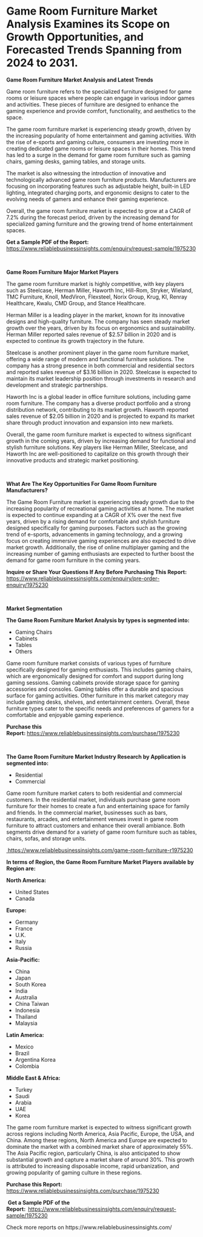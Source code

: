 <p><h1>Game Room Furniture Market Analysis Examines its Scope on Growth Opportunities, and Forecasted Trends Spanning from 2024 to 2031.</h1></p><p><strong>Game Room Furniture Market Analysis and Latest Trends</strong></p>
<p><p>Game room furniture refers to the specialized furniture designed for game rooms or leisure spaces where people can engage in various indoor games and activities. These pieces of furniture are designed to enhance the gaming experience and provide comfort, functionality, and aesthetics to the space.</p><p>The game room furniture market is experiencing steady growth, driven by the increasing popularity of home entertainment and gaming activities. With the rise of e-sports and gaming culture, consumers are investing more in creating dedicated game rooms or leisure spaces in their homes. This trend has led to a surge in the demand for game room furniture such as gaming chairs, gaming desks, gaming tables, and storage units.</p><p>The market is also witnessing the introduction of innovative and technologically advanced game room furniture products. Manufacturers are focusing on incorporating features such as adjustable height, built-in LED lighting, integrated charging ports, and ergonomic designs to cater to the evolving needs of gamers and enhance their gaming experience.</p><p>Overall, the game room furniture market is expected to grow at a CAGR of 7.2% during the forecast period, driven by the increasing demand for specialized gaming furniture and the growing trend of home entertainment spaces.</p></p>
<p><strong>Get a Sample PDF of the Report:&nbsp;</strong> <a href="https://www.reliablebusinessinsights.com/enquiry/request-sample/1975230">https://www.reliablebusinessinsights.com/enquiry/request-sample/1975230</a></p>
<p>&nbsp;</p>
<p><strong>Game Room Furniture Major Market Players</strong></p>
<p><p>The game room furniture market is highly competitive, with key players such as Steelcase, Herman Miller, Haworth Inc, Hill-Rom, Stryker, Wieland, TMC Furniture, Knoll, MedViron, Flexsteel, Norix Group, Krug, KI, Renray Healthcare, Kwalu, CMD Group, and Stance Healthcare.</p><p>Herman Miller is a leading player in the market, known for its innovative designs and high-quality furniture. The company has seen steady market growth over the years, driven by its focus on ergonomics and sustainability. Herman Miller reported sales revenue of $2.57 billion in 2020 and is expected to continue its growth trajectory in the future.</p><p>Steelcase is another prominent player in the game room furniture market, offering a wide range of modern and functional furniture solutions. The company has a strong presence in both commercial and residential sectors and reported sales revenue of $3.16 billion in 2020. Steelcase is expected to maintain its market leadership position through investments in research and development and strategic partnerships.</p><p>Haworth Inc is a global leader in office furniture solutions, including game room furniture. The company has a diverse product portfolio and a strong distribution network, contributing to its market growth. Haworth reported sales revenue of $2.05 billion in 2020 and is projected to expand its market share through product innovation and expansion into new markets.</p><p>Overall, the game room furniture market is expected to witness significant growth in the coming years, driven by increasing demand for functional and stylish furniture solutions. Key players like Herman Miller, Steelcase, and Haworth Inc are well-positioned to capitalize on this growth through their innovative products and strategic market positioning.</p></p>
<p>&nbsp;</p>
<p><strong>What Are The Key Opportunities For Game Room Furniture Manufacturers?</strong></p>
<p><p>The Game Room Furniture market is experiencing steady growth due to the increasing popularity of recreational gaming activities at home. The market is expected to continue expanding at a CAGR of X% over the next five years, driven by a rising demand for comfortable and stylish furniture designed specifically for gaming purposes. Factors such as the growing trend of e-sports, advancements in gaming technology, and a growing focus on creating immersive gaming experiences are also expected to drive market growth. Additionally, the rise of online multiplayer gaming and the increasing number of gaming enthusiasts are expected to further boost the demand for game room furniture in the coming years.</p></p>
<p><strong>Inquire or Share Your Questions If Any Before Purchasing This Report:</strong> <a href="https://www.reliablebusinessinsights.com/enquiry/pre-order-enquiry/1975230">https://www.reliablebusinessinsights.com/enquiry/pre-order-enquiry/1975230</a></p>
<p>&nbsp;</p>
<p><strong>Market Segmentation</strong></p>
<p><strong>The Game Room Furniture Market Analysis by types is segmented into:</strong></p>
<p><ul><li>Gaming Chairs</li><li>Cabinets</li><li>Tables</li><li>Others</li></ul></p>
<p><p>Game room furniture market consists of various types of furniture specifically designed for gaming enthusiasts. This includes gaming chairs, which are ergonomically designed for comfort and support during long gaming sessions. Gaming cabinets provide storage space for gaming accessories and consoles. Gaming tables offer a durable and spacious surface for gaming activities. Other furniture in this market category may include gaming desks, shelves, and entertainment centers. Overall, these furniture types cater to the specific needs and preferences of gamers for a comfortable and enjoyable gaming experience.</p></p>
<p><strong>Purchase this Report:&nbsp;</strong><a href="https://www.reliablebusinessinsights.com/purchase/1975230">https://www.reliablebusinessinsights.com/purchase/1975230</a></p>
<p>&nbsp;</p>
<p><strong>The Game Room Furniture Market Industry Research by Application is segmented into:</strong></p>
<p><ul><li>Residential</li><li>Commercial</li></ul></p>
<p><p>Game room furniture market caters to both residential and commercial customers. In the residential market, individuals purchase game room furniture for their homes to create a fun and entertaining space for family and friends. In the commercial market, businesses such as bars, restaurants, arcades, and entertainment venues invest in game room furniture to attract customers and enhance their overall ambiance. Both segments drive demand for a variety of game room furniture such as tables, chairs, sofas, and storage units.</p></p>
<p><a href="https://www.reliablebusinessinsights.com/game-room-furniture-r1975230">&nbsp;https://www.reliablebusinessinsights.com/game-room-furniture-r1975230</a></p>
<p><strong>In terms of Region, the Game Room Furniture Market Players available by Region are:</strong></p>
<p>
    <p> <strong> North America: </strong>
        <ul>
            <li>United States</li>
            <li>Canada</li>
        </ul>
        </p> 
    <p> <strong> Europe: </strong>
        <ul>
            <li>Germany</li>
            <li>France</li>
            <li>U.K.</li>
            <li>Italy</li>
            <li>Russia</li>
        </ul>
        </p> 
    <p> <strong> Asia-Pacific: </strong>
        <ul>
            <li>China</li>
            <li>Japan</li>
            <li>South Korea</li>
            <li>India</li>
            <li>Australia</li>
            <li>China Taiwan</li>
            <li>Indonesia</li>
            <li>Thailand</li>
            <li>Malaysia</li>
        </ul>
        </p> 
    <p> <strong> Latin America: </strong>
        <ul>
            <li>Mexico</li>
            <li>Brazil</li>
            <li>Argentina Korea</li>
            <li>Colombia</li>
        </ul>
        </p> 
    <p> <strong> Middle East & Africa: </strong>
        <ul>
            <li>Turkey</li>
            <li>Saudi</li>
            <li>Arabia</li>
            <li>UAE</li>
            <li>Korea</li>
        </ul>
    </p>
    </p>
<p><p>The game room furniture market is expected to witness significant growth across regions including North America, Asia Pacific, Europe, the USA, and China. Among these regions, North America and Europe are expected to dominate the market with a combined market share of approximately 55%. The Asia Pacific region, particularly China, is also anticipated to show substantial growth and capture a market share of around 30%. This growth is attributed to increasing disposable income, rapid urbanization, and growing popularity of gaming culture in these regions.</p></p>
<p><strong>Purchase this Report: </strong><a href="https://www.reliablebusinessinsights.com/purchase/1975230">https://www.reliablebusinessinsights.com/purchase/1975230</a></p>
<p>&nbsp;<strong>Get a Sample PDF of the Report:&nbsp;&nbsp;</strong><a href="https://www.reliablebusinessinsights.com/enquiry/request-sample/1975230">https://www.reliablebusinessinsights.com/enquiry/request-sample/1975230</a></p>
<p><strong></strong></p>
<p>Check more reports on https://www.reliablebusinessinsights.com/</p>